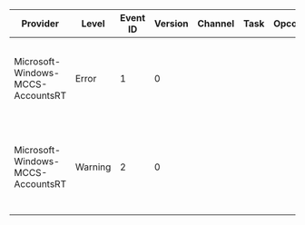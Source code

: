 Provider                           |  Level    |  Event ID  |  Version  |  Channel  |  Task  |  Opcode  |  Keyword  |  Message
-----------------------------------|-----------|------------|-----------|-----------|--------|----------|-----------|-------------------------------------------------------------------------------
Microsoft-Windows-MCCS-AccountsRT  |  Error    |  1         |  0        |           |        |          |  Error    |  Error: {P1_HResult} Location: {P2_String} Line Number: {P3_UInt32}
Microsoft-Windows-MCCS-AccountsRT  |  Warning  |  2         |  0        |           |        |          |           |  Error Propagated: {P1_HResult} Location: {P2_String} Line Number: {P3_UInt32}